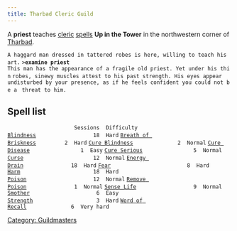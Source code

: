 ```yaml
---
title: Tharbad Cleric Guild
---
```


A **priest** teaches [cleric](cleric "wikilink")
[spells](spell "wikilink") **Up in the Tower** in the northwestern
corner of [Tharbad](Tharbad "wikilink").

`A haggard man dressed in tattered robes is here, willing to teach his art.`
`>`**`examine priest`**
`This man has the appearance of a fragile old priest. Yet under his thin`
`robes, sinewy muscles attest to his past strength. His eyes appear `
`undisturbed by your presence, as if he feels confident you could not be a `
`threat to him.`

## Spell list

`                     Sessions  Difficulty`
[`Blindness`](Blindness "wikilink")`                  18  Hard`
[`Breath of Briskness`](Breath_of_Briskness "wikilink")`         2  Hard`
[`Cure Blindness`](Cure_Blindness "wikilink")`              2  Normal`
[`Cure Disease`](Cure_Disease "wikilink")`                1  Easy`
[`Cure Serious`](Cure_Serious "wikilink")`                5  Normal`
[`Curse`](Curse "wikilink")`                      12  Normal`
[`Energy Drain`](Energy_Drain "wikilink")`               18  Hard`
[`Fear`](Fear "wikilink")`                        8  Hard`
[`Harm`](Harm "wikilink")`                       18  Hard`
[`Poison`](Poison "wikilink")`                     12  Normal`
[`Remove Poison`](Remove_Poison "wikilink")`               1  Normal`
[`Sense Life`](Sense_Life "wikilink")`                  9  Normal`
[`Smother`](Smother "wikilink")`                     6  Easy`
[`Strength`](Strength "wikilink")`                    3  Hard`
[`Word of Recall`](Word_of_Recall "wikilink")`              6  Very hard`

[Category: Guildmasters](Category:_Guildmasters "wikilink")